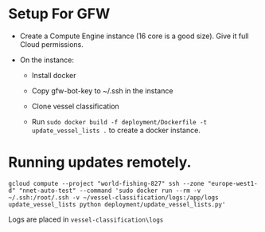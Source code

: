 # Setup For GFW

* Create a Compute Engine instance (16 core is a good size). Give it full Cloud permissions.

* On the instance:
    - Install docker

    - Copy gfw-bot-key to ~/.ssh in the instance

    - Clone vessel classification

    - Run `sudo docker build -f deployment/Dockerfile -t update_vessel_lists .` to create a docker instance.

# Running updates remotely.

`gcloud compute --project "world-fishing-827" ssh --zone "europe-west1-d" "nnet-auto-test" --command 'sudo docker run --rm -v ~/.ssh:/root/.ssh -v ~/vessel-classification/logs:/app/logs update_vessel_lists python deployment/update_vessel_lists.py'`

Logs are placed in `vessel-classification\logs`